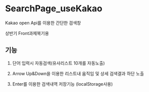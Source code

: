 # SearchPage_useKakao

Kakao open Api를 이용한 간단한 검색창

상반기 Front과제복기용

## 기능

1. 단어 입력시 자동검색(유사리스트 10개를 자동노출)

2. Arrow Up&Down을 이용한 리스트내 움직임 및 상세 검색결과 하단 노출

3. Enter를 이용한 검색내역 저장기능 (localStorage사용)
